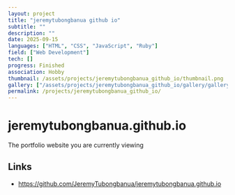```yaml
---
layout: project
title: "jeremytubongbanua github io"
subtitle: ""
description: ""
date: 2025-09-15
languages: ["HTML", "CSS", "JavaScript", "Ruby"]
field: ["Web Development"]
tech: []
progress: Finished
association: Hobby
thumbnail: /assets/projects/jeremytubongbanua_github_io/thumbnail.png
gallery: ["/assets/projects/jeremytubongbanua_github_io/gallery/gallery.json"]
permalink: /projects/jeremytubongbanua_github_io/
---
```


# jeremytubongbanua.github.io

The portfolio website you are currently viewing

## Links

- <https://github.com/JeremyTubongbanua/jeremytubongbanua.github.io>
